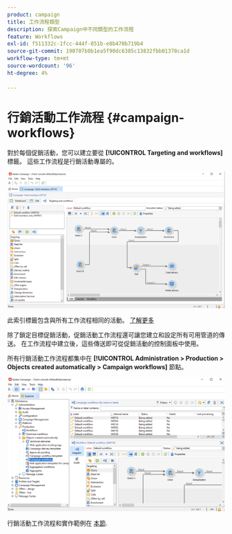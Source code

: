 ```yaml
---
product: campaign
title: 工作流程類型
description: 探索Campaign中不同類型的工作流程
feature: Workflows
exl-id: f511332c-1fcc-444f-851b-e8b470b719b4
source-git-commit: 190707b8b1ea5f90dc6385c13832fbb01378ca1d
workflow-type: tm+mt
source-wordcount: '96'
ht-degree: 4%

---
```


# 行銷活動工作流程 {#campaign-workflows}

對於每個促銷活動，您可以建立要從 **[!UICONTROL Targeting and workflows]** 標籤。 這些工作流程是行銷活動專屬的。

![](assets/wf-in-op-edit-delivery-tab.png)

此索引標籤包含與所有工作流程相同的活動。 [了解更多](#implementation-steps-)

除了鎖定目標促銷活動，促銷活動工作流程還可讓您建立和設定所有可用管道的傳送。 在工作流程中建立後，這些傳送即可從促銷活動的控制面板中使用。

所有行銷活動工作流程都集中在 **[!UICONTROL Administration > Production > Objects created automatically > Campaign workflows]** 節點。

![](assets/campaigns_wf.png)

行銷活動工作流程和實作範例在 [本節](../campaigns/marketing-campaign-target.md).
